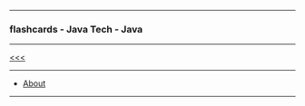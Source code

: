 
---

### flashcards - Java Tech - Java

---

[<<<](https://github.com/ttltrk/PRG/blob/master/JAVA/DOC/FCJ/FCJ.MD)

---

* <a href="https://github.com/ttltrk/PRG/blob/master/JAVA/DOC/FCJ/FJ/01/ABOUT.MD">About</a>

---
